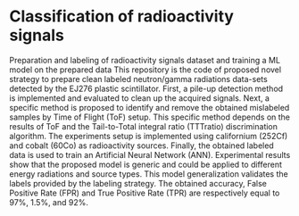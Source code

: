 # Classification of radioactivity signals
Preparation  and labeling of radioactivity signals dataset and training a ML model on the prepared data
This repository is the code of proposed novel strategy to prepare clean labeled neutron/gamma radiations data-sets detected by the EJ276 plastic scintillator. First, a pile-up detection method is implemented and evaluated to clean up the acquired signals. Next, a specific method is proposed to identify and remove the obtained mislabeled samples by Time of Flight (ToF) setup. This specific method depends on the results of ToF and the Tail-to-Total integral ratio (TTTratio) discrimination algorithm. The experiments setup is implemented using californium (252Cf) and cobalt (60Co) as radioactivity sources. Finally, the obtained labeled data is used to train an Artificial Neural Network (ANN). Experimental results show that the proposed model is generic and could be applied to different energy radiations and source types. This model
generalization validates the labels provided by the labeling strategy. The obtained accuracy, False Positive Rate (FPR) and True Positive Rate (TPR) are respectively
equal to 97%, 1.5%, and 92%.

